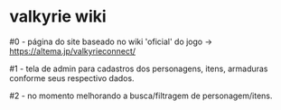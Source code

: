 # valkyrie wiki

#0 - página do site baseado no wiki 'oficial' do jogo -> https://altema.jp/valkyrieconnect/ 

#1 - tela de admin para cadastros dos personagens, itens, armaduras conforme seus respectivo dados.

#2 - no momento melhorando a busca/filtragem de personagem/itens.

